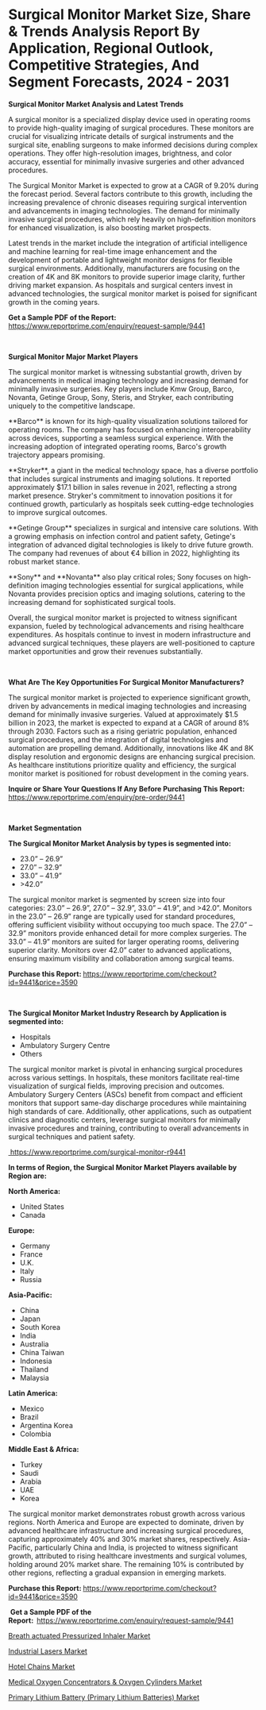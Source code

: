 <p><h1>Surgical Monitor Market Size, Share & Trends Analysis Report By Application, Regional Outlook, Competitive Strategies, And Segment Forecasts, 2024 - 2031</h1></p><p><strong>Surgical Monitor Market Analysis and Latest Trends</strong></p>
<p><p>A surgical monitor is a specialized display device used in operating rooms to provide high-quality imaging of surgical procedures. These monitors are crucial for visualizing intricate details of surgical instruments and the surgical site, enabling surgeons to make informed decisions during complex operations. They offer high-resolution images, brightness, and color accuracy, essential for minimally invasive surgeries and other advanced procedures.</p><p>The Surgical Monitor Market is expected to grow at a CAGR of 9.20% during the forecast period. Several factors contribute to this growth, including the increasing prevalence of chronic diseases requiring surgical intervention and advancements in imaging technologies. The demand for minimally invasive surgical procedures, which rely heavily on high-definition monitors for enhanced visualization, is also boosting market prospects. </p><p>Latest trends in the market include the integration of artificial intelligence and machine learning for real-time image enhancement and the development of portable and lightweight monitor designs for flexible surgical environments. Additionally, manufacturers are focusing on the creation of 4K and 8K monitors to provide superior image clarity, further driving market expansion. As hospitals and surgical centers invest in advanced technologies, the surgical monitor market is poised for significant growth in the coming years.</p></p>
<p><strong>Get a Sample PDF of the Report:&nbsp;</strong> <a href="https://www.reportprime.com/enquiry/request-sample/9441">https://www.reportprime.com/enquiry/request-sample/9441</a></p>
<p>&nbsp;</p>
<p><strong>Surgical Monitor Major Market Players</strong></p>
<p><p>The surgical monitor market is witnessing substantial growth, driven by advancements in medical imaging technology and increasing demand for minimally invasive surgeries. Key players include Kmw Group, Barco, Novanta, Getinge Group, Sony, Steris, and Stryker, each contributing uniquely to the competitive landscape.</p><p>**Barco** is known for its high-quality visualization solutions tailored for operating rooms. The company has focused on enhancing interoperability across devices, supporting a seamless surgical experience. With the increasing adoption of integrated operating rooms, Barco's growth trajectory appears promising.</p><p>**Stryker**, a giant in the medical technology space, has a diverse portfolio that includes surgical instruments and imaging solutions. It reported approximately $17.1 billion in sales revenue in 2021, reflecting a strong market presence. Stryker's commitment to innovation positions it for continued growth, particularly as hospitals seek cutting-edge technologies to improve surgical outcomes.</p><p>**Getinge Group** specializes in surgical and intensive care solutions. With a growing emphasis on infection control and patient safety, Getinge's integration of advanced digital technologies is likely to drive future growth. The company had revenues of about €4 billion in 2022, highlighting its robust market stance.</p><p>**Sony** and **Novanta** also play critical roles; Sony focuses on high-definition imaging technologies essential for surgical applications, while Novanta provides precision optics and imaging solutions, catering to the increasing demand for sophisticated surgical tools.</p><p>Overall, the surgical monitor market is projected to witness significant expansion, fueled by technological advancements and rising healthcare expenditures. As hospitals continue to invest in modern infrastructure and advanced surgical techniques, these players are well-positioned to capture market opportunities and grow their revenues substantially.</p></p>
<p>&nbsp;</p>
<p><strong>What Are The Key Opportunities For Surgical Monitor Manufacturers?</strong></p>
<p><p>The surgical monitor market is projected to experience significant growth, driven by advancements in medical imaging technologies and increasing demand for minimally invasive surgeries. Valued at approximately $1.5 billion in 2023, the market is expected to expand at a CAGR of around 8% through 2030. Factors such as a rising geriatric population, enhanced surgical procedures, and the integration of digital technologies and automation are propelling demand. Additionally, innovations like 4K and 8K display resolution and ergonomic designs are enhancing surgical precision. As healthcare institutions prioritize quality and efficiency, the surgical monitor market is positioned for robust development in the coming years.</p></p>
<p><strong>Inquire or Share Your Questions If Any Before Purchasing This Report:</strong> <a href="https://www.reportprime.com/enquiry/pre-order/9441">https://www.reportprime.com/enquiry/pre-order/9441</a></p>
<p>&nbsp;</p>
<p><strong>Market Segmentation</strong></p>
<p><strong>The Surgical Monitor Market Analysis by types is segmented into:</strong></p>
<p><ul><li>23.0” – 26.9”</li><li>27.0” – 32.9”</li><li>33.0” – 41.9”</li><li>>42.0”</li></ul></p>
<p><p>The surgical monitor market is segmented by screen size into four categories: 23.0” – 26.9”, 27.0” – 32.9”, 33.0” – 41.9”, and >42.0”. Monitors in the 23.0” – 26.9” range are typically used for standard procedures, offering sufficient visibility without occupying too much space. The 27.0” – 32.9” monitors provide enhanced detail for more complex surgeries. The 33.0” – 41.9” monitors are suited for larger operating rooms, delivering superior clarity. Monitors over 42.0” cater to advanced applications, ensuring maximum visibility and collaboration among surgical teams.</p></p>
<p><strong>Purchase this Report:&nbsp;</strong><a href="https://www.reportprime.com/checkout?id=9441&price=3590">https://www.reportprime.com/checkout?id=9441&price=3590</a></p>
<p>&nbsp;</p>
<p><strong>The Surgical Monitor Market Industry Research by Application is segmented into:</strong></p>
<p><ul><li>Hospitals</li><li>Ambulatory Surgery Centre</li><li>Others</li></ul></p>
<p><p>The surgical monitor market is pivotal in enhancing surgical procedures across various settings. In hospitals, these monitors facilitate real-time visualization of surgical fields, improving precision and outcomes. Ambulatory Surgery Centers (ASCs) benefit from compact and efficient monitors that support same-day discharge procedures while maintaining high standards of care. Additionally, other applications, such as outpatient clinics and diagnostic centers, leverage surgical monitors for minimally invasive procedures and training, contributing to overall advancements in surgical techniques and patient safety.</p></p>
<p><a href="https://www.reportprime.com/surgical-monitor-r9441">&nbsp;https://www.reportprime.com/surgical-monitor-r9441</a></p>
<p><strong>In terms of Region, the Surgical Monitor Market Players available by Region are:</strong></p>
<p>
    <p> <strong> North America: </strong>
        <ul>
            <li>United States</li>
            <li>Canada</li>
        </ul>
        </p> 
    <p> <strong> Europe: </strong>
        <ul>
            <li>Germany</li>
            <li>France</li>
            <li>U.K.</li>
            <li>Italy</li>
            <li>Russia</li>
        </ul>
        </p> 
    <p> <strong> Asia-Pacific: </strong>
        <ul>
            <li>China</li>
            <li>Japan</li>
            <li>South Korea</li>
            <li>India</li>
            <li>Australia</li>
            <li>China Taiwan</li>
            <li>Indonesia</li>
            <li>Thailand</li>
            <li>Malaysia</li>
        </ul>
        </p> 
    <p> <strong> Latin America: </strong>
        <ul>
            <li>Mexico</li>
            <li>Brazil</li>
            <li>Argentina Korea</li>
            <li>Colombia</li>
        </ul>
        </p> 
    <p> <strong> Middle East & Africa: </strong>
        <ul>
            <li>Turkey</li>
            <li>Saudi</li>
            <li>Arabia</li>
            <li>UAE</li>
            <li>Korea</li>
        </ul>
    </p>
    </p>
<p><p>The surgical monitor market demonstrates robust growth across various regions. North America and Europe are expected to dominate, driven by advanced healthcare infrastructure and increasing surgical procedures, capturing approximately 40% and 30% market shares, respectively. Asia-Pacific, particularly China and India, is projected to witness significant growth, attributed to rising healthcare investments and surgical volumes, holding around 20% market share. The remaining 10% is contributed by other regions, reflecting a gradual expansion in emerging markets.</p></p>
<p><strong>Purchase this Report: </strong><a href="https://www.reportprime.com/checkout?id=9441&price=3590">https://www.reportprime.com/checkout?id=9441&price=3590</a></p>
<p>&nbsp;<strong>Get a Sample PDF of the Report:&nbsp;&nbsp;</strong><a href="https://www.reportprime.com/enquiry/request-sample/9441">https://www.reportprime.com/enquiry/request-sample/9441</a></p>
<p><strong></strong></p>
<p><p><a href="https://github.com/prosalinda88/Market-Research-Report-List-6/blob/main/breath-actuated-pressurized-inhaler-market.md">Breath actuated Pressurized Inhaler Market</a></p><p><a href="https://medium.com/@jackiegrady1910/the-industrial-lasers-market-has-experienced-impressive-growth-in-recent-years-expanding-its-a87c3e1dcf7a">Industrial Lasers Market</a></p><p><a href="https://www.linkedin.com/pulse/how-regional-markets-adapting-hotel-chains-market-innovations-61gge?trackingId=5xCcyhu0QEWX97CRCS2osQ%3D%3D">Hotel Chains Market</a></p><p><a href="https://issuu.com/reportprime-2/docs/medical-oxygen-concentrators-oxygen_98b0fa621c38b4">Medical Oxygen Concentrators & Oxygen Cylinders Market</a></p><p><a href="https://medium.com/@jackiegrady1910/the-primary-lithium-battery-primary-lithium-batteries-market-insights-report-offers-an-in-depth-c05a75663314">Primary Lithium Battery (Primary Lithium Batteries) Market</a></p></p>